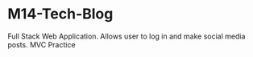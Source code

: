 # M14-Tech-Blog
Full Stack Web Application. Allows user to log in and make social media posts. MVC Practice
